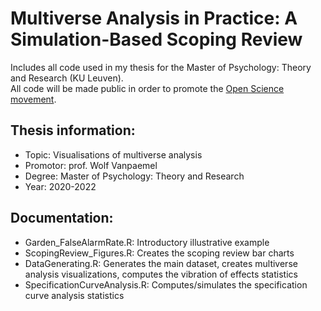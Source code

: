 # Multiverse Analysis in Practice: A Simulation-Based Scoping Review
Includes all code used in my thesis for the Master of Psychology: Theory and Research (KU Leuven).  
All code will be made public in order to promote the [Open Science movement](https://www.kuleuven.be/open-science).
## Thesis information:
- Topic: Visualisations of multiverse analysis 
- Promotor: prof. Wolf Vanpaemel
- Degree: Master of Psychology: Theory and Research
- Year: 2020-2022
## Documentation:
- Garden_FalseAlarmRate.R: Introductory illustrative example
- ScopingReview_Figures.R: Creates the scoping review bar charts
- DataGenerating.R: Generates the main dataset, creates multiverse analysis visualizations, computes the vibration of effects statistics
- SpecificationCurveAnalysis.R: Computes/simulates the specification curve analysis statistics
